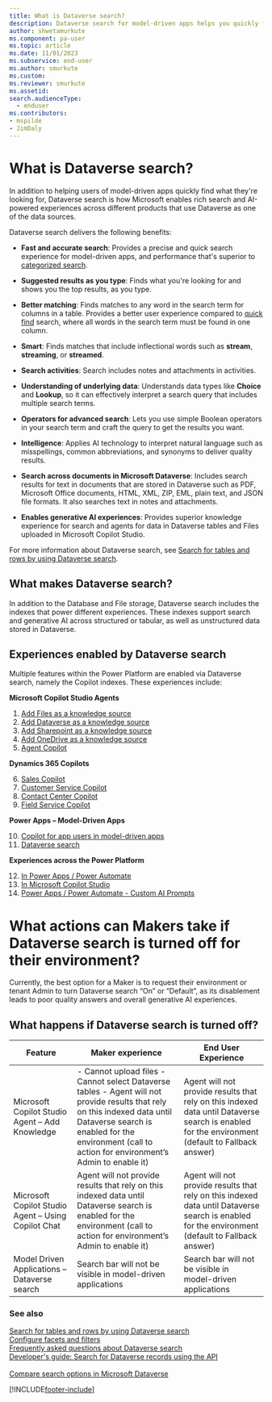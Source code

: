 ```yaml
---
title: What is Dataverse search?
description: Dataverse search for model-driven apps helps you quickly find what you're looking for. 
author: shwetamurkute
ms.component: pa-user
ms.topic: article
ms.date: 11/01/2023
ms.subservice: end-user
ms.author: smurkute
ms.custom: 
ms.reviewer: smurkute
ms.assetid: 
search.audienceType: 
  - enduser
ms.contributors:
- mspilde
- JimDaly
---
```


# What is Dataverse search?

In addition to helping users of model-driven apps quickly find what they're looking for, Dataverse search is how Microsoft enables rich search and AI-powered experiences across different products that use Dataverse as one of the data sources. 

Dataverse search delivers the following benefits:

- **Fast and accurate search**: Provides a precise and quick search experience for model-driven apps, and performance that's superior to [categorized search](quick-find.md#multiple-table-quick-find-categorized-search). 

- **Suggested results as you type**: Finds what you're looking for and shows you the top results, as you type.

- **Better matching**: Finds matches to any word in the search term for columns in a table. Provides a better user experience compared to [quick find](quick-find.md) search, where all words in the search term must be found in one column. 

- **Smart**: Finds matches that include inflectional words such as **stream**, **streaming**, or **streamed**. 

- **Search activities**: Search includes notes and attachments in activities. 

- **Understanding of underlying data**: Understands data types like **Choice** and **Lookup**, so it can effectively interpret a search query that includes multiple search terms.

- **Operators for advanced search**: Lets you use simple Boolean operators in your search term and craft the query to get the results you want. 

- **Intelligence**: Applies AI technology to interpret natural language such as misspellings, common abbreviations, and synonyms to deliver quality results.

- **Search across documents in Microsoft Dataverse**: Includes search results for text in documents that are stored in Dataverse such as PDF, Microsoft Office documents, HTML, XML, ZIP, EML, plain text, and JSON file formats. It also searches text in notes and attachments.

- **Enables generative AI experiences**: Provides superior knowledge experience for search and agents for data in Dataverse tables and Files uploaded in Microsoft Copilot Studio.
 
For more information about Dataverse search, see [Search for tables and rows by using Dataverse search](/powerapps/user/relevance-search).

## What makes Dataverse search?
In addition to the Database and File storage, Dataverse search includes the indexes that power different experiences. These indexes support search and generative AI across structured or tabular, as well as unstructured data stored in Dataverse.

## Experiences enabled by Dataverse search
Multiple features within the Power Platform are enabled via Dataverse search, namely the Copilot indexes. These experiences include:

**Microsoft Copilot Studio Agents**

1.	[Add Files as a knowledge source]([url](microsoft-copilot-studio/knowledge-add-file-upload))
2.	[Add Dataverse as a knowledge source]([url](microsoft-copilot-studio/knowledge-add-dataverse))
3.	[Add Sharepoint as a knowledge source]([url](microsoft-copilot-studio/knowledge-add-sharepoint))
4.	[Add OneDrive as a knowledge source]([url](microsoft-copilot-studio/knowledge-add-unstructured-data))
5.	[Agent Copilot]([url](microsoft-copilot-studio/guidance/generative-ai-math-data-queries))

**Dynamics 365 Copilots**

6.	[Sales Copilot]([url](dynamics365/sales/copilot-overview))
7.	[Customer Service Copilot]([url](dynamics365/contact-center/use/use-copilot-features))
8.	[Contact Center Copilot]([url](dynamics365/contact-center/administer/configure-copilot-features))
9.	[Field Service Copilot]([url](dynamics365/field-service/copilot-side-pane))

**Power Apps – Model-Driven Apps**

10.	[Copilot for app users in model-driven apps]([url](power-apps/maker/model-driven-apps/add-ai-copilot))
11.	[Dataverse search]([url](configure-relevance-search-organization?tabs=new))

**Experiences across the Power Platform**

12.	[In Power Apps / Power Automate]([url](ai-builder/prompt-library))
13.	[In Microsoft Copilot Studio]([url](microsoft-copilot-studio/nlu-prompt-node))
14.	[Power Apps / Power Automate - Custom AI Prompts]([url](ai-builder/create-a-custom-prompt))

# What actions can Makers take if Dataverse search is turned off for their environment?

Currently, the best option for a Maker is to request their environment or tenant Admin to turn Dataverse search “On” or “Default”, as its disablement leads to poor quality answers and overall generative AI experiences.

## What happens if Dataverse search is turned off?

| Feature |	Maker experience | End User Experience|
|---------|------------------|--------------------|
| Microsoft Copilot Studio Agent – Add Knowledge  | - Cannot upload files - Cannot select Dataverse tables - Agent will not provide results that rely on this indexed data until Dataverse search is enabled for the environment (call to action for environment’s Admin to enable it)  | Agent will not provide results that rely on this indexed data until Dataverse search is enabled for the environment (default to Fallback answer)  |
| Microsoft Copilot Studio Agent – Using Copilot Chat	|	Agent will not provide results that rely on this indexed data until Dataverse search is enabled for the environment (call to action for environment’s Admin to enable it)  | Agent will not provide results that rely on this indexed data until Dataverse search is enabled for the environment (default to Fallback answer) 
| Model Driven Applications – Dataverse search  |	Search bar will not be visible in model-driven applications  | Search bar will not be visible in model-driven applications |

### See also

[Search for tables and rows by using Dataverse search](relevance-search.md)<br/>
[Configure facets and filters](facets-and-filters.md)<br/>
[Frequently asked questions about Dataverse search](relevance-faq.md)<br />
[Developer's guide: Search for Dataverse records using the API](../developer/data-platform/search/overview.md)<br/>   
[Compare search options in Microsoft Dataverse](search.md)

[!INCLUDE[footer-include](../includes/footer-banner.md)]

